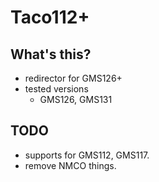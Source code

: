 # Taco112+
## What's this?
+ redirector for GMS126+
+ tested versions
	+ GMS126, GMS131
## TODO
+ supports for GMS112, GMS117.
+ remove NMCO things.